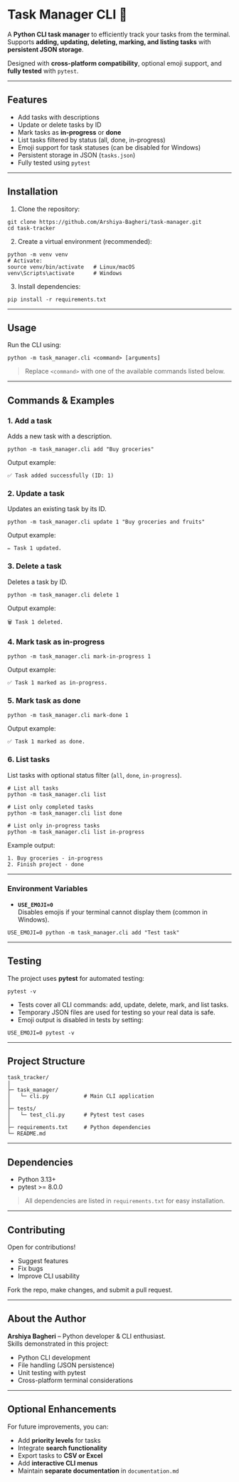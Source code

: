 # Task Manager CLI 📝

A **Python CLI task manager** to efficiently track your tasks from the terminal.  
Supports **adding, updating, deleting, marking, and listing tasks** with **persistent JSON storage**.  

Designed with **cross-platform compatibility**, optional emoji support, and **fully tested** with `pytest`.  

---

## Features

- Add tasks with descriptions  
- Update or delete tasks by ID  
- Mark tasks as **in-progress** or **done**  
- List tasks filtered by status (all, done, in-progress)  
- Emoji support for task statuses (can be disabled for Windows)  
- Persistent storage in JSON (`tasks.json`)  
- Fully tested using `pytest`  

---

## Installation

1. Clone the repository:

```
git clone https://github.com/Arshiya-Bagheri/task-manager.git
cd task-tracker
```

2. Create a virtual environment (recommended):

```
python -m venv venv
# Activate:
source venv/bin/activate   # Linux/macOS
venv\Scripts\activate      # Windows
```

3. Install dependencies:

```
pip install -r requirements.txt
```

---

## Usage

Run the CLI using:

```
python -m task_manager.cli <command> [arguments]
```

> Replace `<command>` with one of the available commands listed below.

---

## Commands & Examples

### 1. Add a task

Adds a new task with a description.

```
python -m task_manager.cli add "Buy groceries"
```

Output example:

```
✅ Task added successfully (ID: 1)
```

### 2. Update a task

Updates an existing task by its ID.

```
python -m task_manager.cli update 1 "Buy groceries and fruits"
```

Output example:

```
✏️ Task 1 updated.
```

### 3. Delete a task

Deletes a task by ID.

```
python -m task_manager.cli delete 1
```

Output example:

```
🗑️ Task 1 deleted.
```

### 4. Mark task as in-progress

```
python -m task_manager.cli mark-in-progress 1
```

Output example:

```
✅ Task 1 marked as in-progress.
```

### 5. Mark task as done

```
python -m task_manager.cli mark-done 1
```

Output example:

```
✅ Task 1 marked as done.
```

### 6. List tasks

List tasks with optional status filter (`all`, `done`, `in-progress`).

```
# List all tasks
python -m task_manager.cli list

# List only completed tasks
python -m task_manager.cli list done

# List only in-progress tasks
python -m task_manager.cli list in-progress
```

Example output:

```
1. Buy groceries - in-progress
2. Finish project - done
```

---

### Environment Variables

- **`USE_EMOJI=0`**  
  Disables emojis if your terminal cannot display them (common in Windows).  

```
USE_EMOJI=0 python -m task_manager.cli add "Test task"
```

---

## Testing

The project uses **pytest** for automated testing:

```
pytest -v
```

- Tests cover all CLI commands: add, update, delete, mark, and list tasks.  
- Temporary JSON files are used for testing so your real data is safe.  
- Emoji output is disabled in tests by setting:

```
USE_EMOJI=0 pytest -v
```

---

## Project Structure

```
task_tracker/
│
├─ task_manager/
│   └─ cli.py           # Main CLI application
│
├─ tests/
│   └─ test_cli.py      # Pytest test cases
│
├─ requirements.txt     # Python dependencies
└─ README.md
```

---

## Dependencies

- Python 3.13+  
- pytest >= 8.0.0  

> All dependencies are listed in `requirements.txt` for easy installation.

---

## Contributing

Open for contributions!  

- Suggest features  
- Fix bugs  
- Improve CLI usability  

Fork the repo, make changes, and submit a pull request.  

---

## About the Author

**Arshiya Bagheri** – Python developer & CLI enthusiast.  
Skills demonstrated in this project:

- Python CLI development  
- File handling (JSON persistence)  
- Unit testing with pytest  
- Cross-platform terminal considerations  

---

## Optional Enhancements

For future improvements, you can:

- Add **priority levels** for tasks  
- Integrate **search functionality**  
- Export tasks to **CSV or Excel**  
- Add **interactive CLI menus**  
- Maintain **separate documentation** in `documentation.md`
